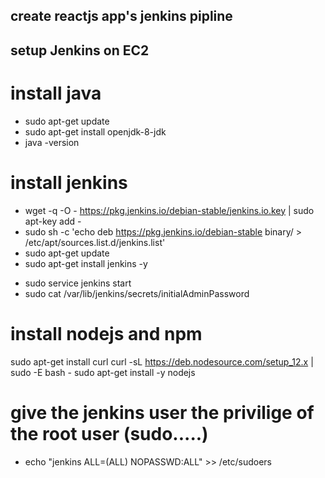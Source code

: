 ## create reactjs app's jenkins pipline

## setup Jenkins on EC2

# install java

- sudo apt-get update
- sudo apt-get install openjdk-8-jdk
- java -version

# install jenkins

- wget -q -O - https://pkg.jenkins.io/debian-stable/jenkins.io.key | sudo apt-key add -
- sudo sh -c 'echo deb https://pkg.jenkins.io/debian-stable binary/ > \
   /etc/apt/sources.list.d/jenkins.list'
- sudo apt-get update
- sudo apt-get install jenkins -y

* sudo service jenkins start
* sudo cat /var/lib/jenkins/secrets/initialAdminPassword

# install nodejs and npm

sudo apt-get install curl
curl -sL https://deb.nodesource.com/setup_12.x | sudo -E bash -
sudo apt-get install -y nodejs

# give the jenkins user the privilige of the root user (sudo.....)

- echo "jenkins ALL=(ALL) NOPASSWD:ALL" >> /etc/sudoers
